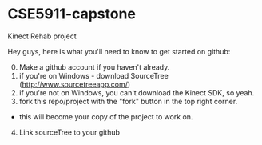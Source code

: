 CSE5911-capstone
================

Kinect Rehab project

Hey guys, here is what you'll need to know to get started on github:

0. Make a github account if you haven't already. 
1. if you're on Windows - download SourceTree (http://www.sourcetreeapp.com/)
2. if you're not on Windows, you can't download the Kinect SDK, so yeah. 
3. fork this repo/project with the "fork" button in the top right corner.
  - this will become your copy of the project to work on. 
4. Link sourceTree to your github
